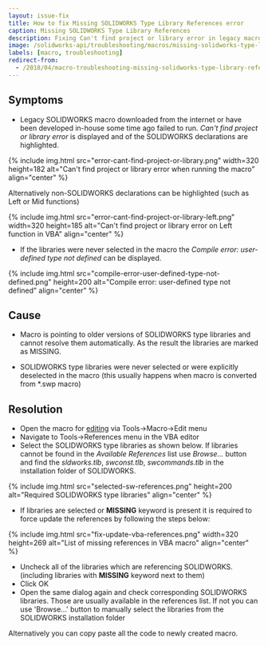 ```yaml
---
layout: issue-fix
title: How to fix Missing SOLIDWORKS Type Library References error
caption: Missing SOLIDWORKS Type Library References
description: Fixing Can't find project or library error in legacy macro
image: /solidworks-api/troubleshooting/macros/missing-solidworks-type-library-references/error-cant-find-project-or-library.png
labels: [macro, troubleshooting]
redirect-from:
  - /2018/04/macro-troubleshooting-missing-solidworks-type-library-references.html
---
```

## Symptoms

* Legacy SOLIDWORKS macro downloaded from the internet or have been developed in-house some time ago failed to run.
*Can't find project or library error* is displayed and of the SOLIDWORKS declarations are highlighted.

{% include img.html src="error-cant-find-project-or-library.png" width=320 height=182 alt="Can't find project or library error when running the macro" align="center" %}

Alternatively non-SOLIDWORKS declarations can be highlighted (such as Left or Mid functions)

{% include img.html src="error-cant-find-project-or-library-left.png" width=320 height=185 alt="Can't find project or library error on Left function in VBA" align="center" %}

* If the libraries were never selected in the macro the *Compile error: user-defined type not defined* can be displayed.

{% include img.html src="compile-error-user-defined-type-not-defined.png" height=200 alt="Compile error: user-defined type not defined" align="center" %}

## Cause

* Macro is pointing to older versions of SOLIDWORKS type libraries and cannot resolve them automatically. As the result the libraries are marked as MISSING.

* SOLIDWORKS type libraries were never selected or were explicitly deselected in the macro (this usually happens when macro is converted from *.swp macro)

## Resolution

* Open the macro for [editing](http://help.solidworks.com/2017/english/solidworks/sldworks/t_edit_macro.htm) via Tools->Macro->Edit menu
* Navigate to Tools->References menu in the VBA editor
* Select the SOLIDWORKS type libraries as shown below. If libraries cannot be found in the *Available References* list use *Browse...* button and find the *sldworks.tlb*, *swconst.tlb*, *swcommands.tlb* in the installation folder of SOLIDWORKS.

{% include img.html src="selected-sw-references.png" height=200 alt="Required SOLIDWORKS type libraries" align="center" %}

* If libraries are selected or **MISSING** keyword is present it is required to force update the references by following the steps below:

{% include img.html src="fix-update-vba-references.png" width=320 height=269 alt="List of missing references in VBA macro" align="center" %}

* Uncheck all of the libraries which are referencing SOLIDWORKS. (including libraries with **MISSING** keyword next to them)
* Click OK
* Open the same dialog again and check corresponding SOLIDWORKS libraries. Those are usually available in the references list.
If not you can use 'Browse...' button to manually select the libraries from the SOLIDWORKS installation folder

Alternatively you can copy paste all the code to newly created macro.
